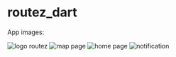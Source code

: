 # routez_dart

App images: 

![logo routez](https://github.com/raj-26/Bus-Tracking-App/assets/125812882/c280b6da-596d-4f79-95ac-e22e7946836b)
![map page](https://github.com/raj-26/Bus-Tracking-App/assets/125812882/02368016-0061-4991-9156-a61480b7f778)
![home page](https://github.com/raj-26/Bus-Tracking-App/assets/125812882/a14e895a-b4bd-465d-a067-207e53c748e8)
![notification](https://github.com/raj-26/Bus-Tracking-App/assets/125812882/1c62f506-cde5-48c5-a4f4-f804bf596614)


